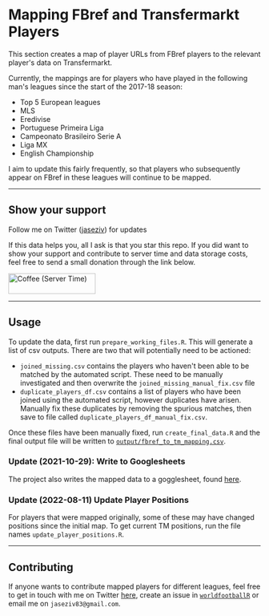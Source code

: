 # Mapping FBref and Transfermarkt Players

This section creates a map of player URLs from FBref players to the relevant player's data on Transfermarkt.

Currently, the mappings are for players who have played in the following man's leagues since the start of the 2017-18 season:

* Top 5 European leagues
* MLS
* Eredivise
* Portuguese Primeira Liga
* Campeonato Brasileiro Serie A
* Liga MX
* English Championship

I aim to update this fairly frequently, so that players who subsequently appear on FBref in these leagues will continue to be mapped.

***

## Show your support
Follow me on Twitter ([jaseziv](https://twitter.com/jaseziv)) for updates

If this data helps you, all I ask is that you star this repo. If you did want to show your support and contribute to server time and data storage costs, feel free to send a small donation through the link below.

<a href="https://www.buymeacoffee.com/jaseziv83A" target="_blank"><img src="https://cdn.buymeacoffee.com/buttons/default-orange.png" alt="Coffee (Server Time)" height="41" width="174"></a>

***

## Usage

To update the data, first run `prepare_working_files.R`. This will generate a list of csv outputs. There are two that will potentially need to be actioned:

* `joined_missing.csv` contains the players who haven't been able to be matched by the automated script. These need to be manually investigated and then overwrite the `joined_missing_manual_fix.csv` file
* `duplicate_players_df.csv` contains a list of players who have been joined using the automated script, however duplicates have arisen. Manually fix these duplicates by removing the spurious matches, then save to file called `duplicate_players_df_manual_fix.csv`.

Once these files have been manually fixed, run `create_final_data.R` and the final output file will be written to [`output/fbref_to_tm_mapping.csv`](https://github.com/JaseZiv/worldfootballR_data/blob/master/raw-data/fbref-tm-player-mapping/output/fbref_to_tm_mapping.csv).

### Update (2021-10-29): Write to Googlesheets

The project also writes the mapped data to a gogglesheet, found [here](https://docs.google.com/spreadsheets/d/1GjjS9IRp6FVzVX5QyfmttMk8eYBtIzuZ_YIM0VWg8OY/edit#gid=61874932).


### Update (2022-08-11) Update Player Positions

For players that were mapped originally, some of these may have changed positions since the initial map. To get current TM positions, run the file names `update_player_positions.R`.

***

## Contributing

If anyone wants to contribute mapped players for different leagues, feel free to get in touch with me on Twitter [here](https://twitter.com/jaseziv), create an issue in [`worldfootballR`](https://github.com/JaseZiv/worldfootballR) or email me on `jaseziv83@gmail.com`.
